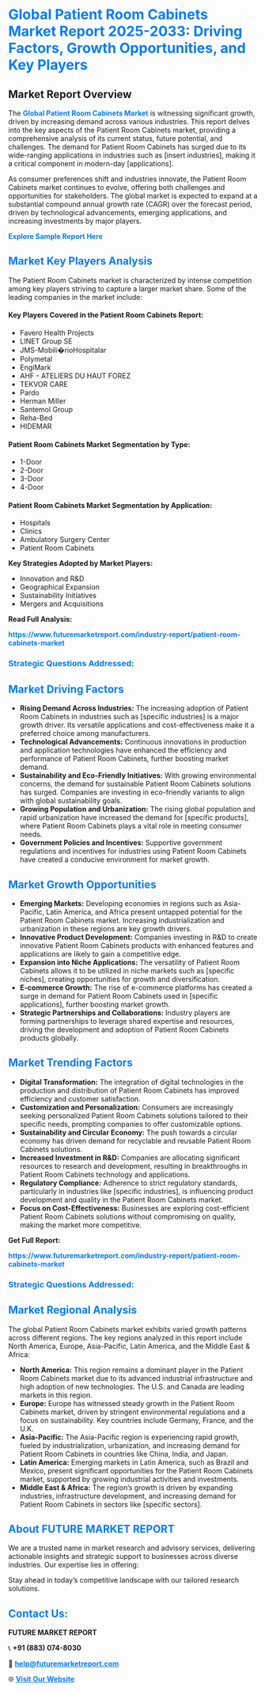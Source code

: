 <h1 style="color: #007BFF;">Global Patient Room Cabinets Market Report 2025-2033: Driving Factors, Growth Opportunities, and Key Players</h1>

<section id="overview">
<h2>Market Report Overview</h2>
<p>The <a href="https://www.futuremarketreport.com/industry-report/patient-room-cabinets-market" style="color: #007BFF; text-decoration: none;"><strong>Global Patient Room Cabinets Market</strong></a> is witnessing significant growth, driven by increasing demand across various industries. This report delves into the key aspects of the Patient Room Cabinets market, providing a comprehensive analysis of its current status, future potential, and challenges. The demand for Patient Room Cabinets has surged due to its wide-ranging applications in industries such as [insert industries], making it a critical component in modern-day [applications].</p>
<p>As consumer preferences shift and industries innovate, the Patient Room Cabinets market continues to evolve, offering both challenges and opportunities for stakeholders. The global market is expected to expand at a substantial compound annual growth rate (CAGR) over the forecast period, driven by technological advancements, emerging applications, and increasing investments by major players.</p>
</section>

<section id="overview">
<p><a href="https://www.futuremarketreport.com/request-sample/reportId=126860" style="color: #007BFF; text-decoration: none;"><strong>Explore Sample Report Here</strong></a></p>
</section>

<section id="key-players">
<h2 style="color: #007BFF;">Market Key Players Analysis</h2>
<p>The Patient Room Cabinets market is characterized by intense competition among key players striving to capture a larger market share. Some of the leading companies in the market include:</p>
<h4>Key Players Covered in the Patient Room Cabinets Report:</h4>
<ul><li>Favero Health Projects</li><li>LINET Group SE</li><li>JMS-Mobili�rioHospitalar</li><li>Polymetal</li><li>EngiMark</li><li>AHF - ATELIERS DU HAUT FOREZ</li><li>TEKVOR CARE</li><li>Pardo</li><li>Herman Miller</li><li>Santemol Group</li><li>Reha-Bed</li><li>HIDEMAR</li></ul>
<h4>Patient Room Cabinets Market Segmentation by Type:</h4>
<ul><li>1-Door</li><li>2-Door</li><li>3-Door</li><li>4-Door</li></ul>

<h4>Patient Room Cabinets Market Segmentation by Application:</h4>
<ul><li>Hospitals</li><li>Clinics</li><li>Ambulatory Surgery Center</li><li>Patient Room Cabinets</li></ul>
<p><strong>Key Strategies Adopted by Market Players:</strong></p>
<ul>
<li>Innovation and R&D</li>
<li>Geographical Expansion</li>
<li>Sustainability Initiatives</li>
<li>Mergers and Acquisitions</li>
</ul>
</section>

<section>
<p><strong>Read Full Analysis: </strong></p><a href="https://www.futuremarketreport.com/industry-report/patient-room-cabinets-market" style="color: #007BFF; text-decoration: none;"><strong>https://www.futuremarketreport.com/industry-report/patient-room-cabinets-market</strong></a>
<h3 style="color: #007BFF;">Strategic Questions Addressed:</h3>
</section>

<section id="driving-factors">
<h2 style="color: #007BFF;">Market Driving Factors</h2>
<ul>
<li><strong>Rising Demand Across Industries:</strong> The increasing adoption of Patient Room Cabinets in industries such as [specific industries] is a major growth driver. Its versatile applications and cost-effectiveness make it a preferred choice among manufacturers.</li>
<li><strong>Technological Advancements:</strong> Continuous innovations in production and application technologies have enhanced the efficiency and performance of Patient Room Cabinets, further boosting market demand.</li>
<li><strong>Sustainability and Eco-Friendly Initiatives:</strong> With growing environmental concerns, the demand for sustainable Patient Room Cabinets solutions has surged. Companies are investing in eco-friendly variants to align with global sustainability goals.</li>
<li><strong>Growing Population and Urbanization:</strong> The rising global population and rapid urbanization have increased the demand for [specific products], where Patient Room Cabinets plays a vital role in meeting consumer needs.</li>
<li><strong>Government Policies and Incentives:</strong> Supportive government regulations and incentives for industries using Patient Room Cabinets have created a conducive environment for market growth.</li>
</ul>
</section>

<section id="growth-opportunities">
<h2 style="color: #007BFF;">Market Growth Opportunities</h2>
<ul>
<li><strong>Emerging Markets:</strong> Developing economies in regions such as Asia-Pacific, Latin America, and Africa present untapped potential for the Patient Room Cabinets market. Increasing industrialization and urbanization in these regions are key growth drivers.</li>
<li><strong>Innovative Product Development:</strong> Companies investing in R&D to create innovative Patient Room Cabinets products with enhanced features and applications are likely to gain a competitive edge.</li>
<li><strong>Expansion into Niche Applications:</strong> The versatility of Patient Room Cabinets allows it to be utilized in niche markets such as [specific niches], creating opportunities for growth and diversification.</li>
<li><strong>E-commerce Growth:</strong> The rise of e-commerce platforms has created a surge in demand for Patient Room Cabinets used in [specific applications], further boosting market growth.</li>
<li><strong>Strategic Partnerships and Collaborations:</strong> Industry players are forming partnerships to leverage shared expertise and resources, driving the development and adoption of Patient Room Cabinets products globally.</li>
</ul>
</section>

<section id="trending-factors">
<h2 style="color: #007BFF;">Market Trending Factors</h2>
<ul>
<li><strong>Digital Transformation:</strong> The integration of digital technologies in the production and distribution of Patient Room Cabinets has improved efficiency and customer satisfaction.</li>
<li><strong>Customization and Personalization:</strong> Consumers are increasingly seeking personalized Patient Room Cabinets solutions tailored to their specific needs, prompting companies to offer customizable options.</li>
<li><strong>Sustainability and Circular Economy:</strong> The push towards a circular economy has driven demand for recyclable and reusable Patient Room Cabinets solutions.</li>
<li><strong>Increased Investment in R&D:</strong> Companies are allocating significant resources to research and development, resulting in breakthroughs in Patient Room Cabinets technology and applications.</li>
<li><strong>Regulatory Compliance:</strong> Adherence to strict regulatory standards, particularly in industries like [specific industries], is influencing product development and quality in the Patient Room Cabinets market.</li>
<li><strong>Focus on Cost-Effectiveness:</strong> Businesses are exploring cost-efficient Patient Room Cabinets solutions without compromising on quality, making the market more competitive.</li>
</ul>
</section>

<section>
<p><strong>Get Full Report: </strong></p><a href="https://www.futuremarketreport.com/industry-report/patient-room-cabinets-market" style="color: #007BFF; text-decoration: none;"><strong>https://www.futuremarketreport.com/industry-report/patient-room-cabinets-market</strong></a>
<h3 style="color: #007BFF;">Strategic Questions Addressed:</h3>
</section>


<section id="regional-analysis">
<h2 style="color: #007BFF;">Market Regional Analysis</h2>
<p>The global Patient Room Cabinets market exhibits varied growth patterns across different regions. The key regions analyzed in this report include North America, Europe, Asia-Pacific, Latin America, and the Middle East & Africa:</p>
<ul>
<li><strong>North America:</strong> This region remains a dominant player in the Patient Room Cabinets market due to its advanced industrial infrastructure and high adoption of new technologies. The U.S. and Canada are leading markets in this region.</li>
<li><strong>Europe:</strong> Europe has witnessed steady growth in the Patient Room Cabinets market, driven by stringent environmental regulations and a focus on sustainability. Key countries include Germany, France, and the U.K.</li>
<li><strong>Asia-Pacific:</strong> The Asia-Pacific region is experiencing rapid growth, fueled by industrialization, urbanization, and increasing demand for Patient Room Cabinets in countries like China, India, and Japan.</li>
<li><strong>Latin America:</strong> Emerging markets in Latin America, such as Brazil and Mexico, present significant opportunities for the Patient Room Cabinets market, supported by growing industrial activities and investments.</li>
<li><strong>Middle East & Africa:</strong> The region’s growth is driven by expanding industries, infrastructure development, and increasing demand for Patient Room Cabinets in sectors like [specific sectors].</li>
</ul>
</section>

<footer>
<h2 style="color: #007BFF;">About FUTURE MARKET REPORT</h2>
<p>We are a trusted name in market research and advisory services, delivering actionable insights and strategic support to businesses across diverse industries. Our expertise lies in offering:</p>

<p>Stay ahead in today’s competitive landscape with our tailored research solutions.</p>

<h2 style="color: #007BFF;">Contact Us:</h2>
<p><strong>FUTURE MARKET REPORT</strong></p>
<p>📞 <strong>+91 (883) 074-8030</strong></p>
<p>📧 <strong><a href="mailto:help@futuremarketreport.com" style="color: #007BFF;">help@futuremarketreport.com</a></strong></p>
<p>🌐 <strong><a href="https://www.futuremarketreport.com/" style="color: #007BFF;">Visit Our Website</a></strong></p>
</footer>